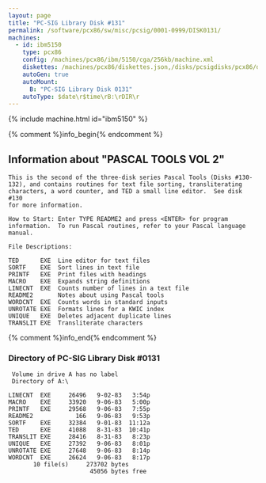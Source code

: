 ```yaml
---
layout: page
title: "PC-SIG Library Disk #131"
permalink: /software/pcx86/sw/misc/pcsig/0001-0999/DISK0131/
machines:
  - id: ibm5150
    type: pcx86
    config: /machines/pcx86/ibm/5150/cga/256kb/machine.xml
    diskettes: /machines/pcx86/diskettes.json,/disks/pcsigdisks/pcx86/diskettes.json
    autoGen: true
    autoMount:
      B: "PC-SIG Library Disk 0131"
    autoType: $date\r$time\rB:\rDIR\r
---
```


{% include machine.html id="ibm5150" %}

{% comment %}info_begin{% endcomment %}

## Information about "PASCAL TOOLS VOL 2"

    This is the second of the three-disk series Pascal Tools (Disks #130-
    132), and contains routines for text file sorting, transliterating
    characters, a word counter, and TED a small line editor.  See disk #130
    for more information.
    
    How to Start: Enter TYPE README2 and press <ENTER> for program
    information.  To run Pascal routines, refer to your Pascal language
    manual.
    
    File Descriptions:
    
    TED      EXE  Line editor for text files
    SORTF    EXE  Sort lines in text file
    PRINTF   EXE  Print files with headings
    MACRO    EXE  Expands string definitions
    LINECNT  EXE  Counts number of lines in a text file
    README2       Notes about using Pascal tools
    WORDCNT  EXE  Counts words in standard inputs
    UNROTATE EXE  Formats lines for a KWIC index
    UNIQUE   EXE  Deletes adjacent duplicate lines
    TRANSLIT EXE  Transliterate characters
{% comment %}info_end{% endcomment %}


### Directory of PC-SIG Library Disk #0131

     Volume in drive A has no label
     Directory of A:\

    LINECNT  EXE     26496   9-02-83   3:54p
    MACRO    EXE     33920   9-06-83   5:00p
    PRINTF   EXE     29568   9-06-83   7:55p
    README2            166   9-06-83   9:53p
    SORTF    EXE     32384   9-01-83  11:12a
    TED      EXE     41088   8-31-83  10:41p
    TRANSLIT EXE     28416   8-31-83   8:23p
    UNIQUE   EXE     27392   9-06-83   8:01p
    UNROTATE EXE     27648   9-06-83   8:14p
    WORDCNT  EXE     26624   9-06-83   8:17p
           10 file(s)     273702 bytes
                           45056 bytes free
